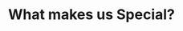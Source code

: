 ---
title: "What makes us <span>Special?</span>"
description: "We are PhDs. We understand the hard work behind every manuscript. We offer top quality service at affordable editing rate."
badge: "quality_badge.png"
specialities: [
  {
    id: 1,
    title: "Quality",
    description: "We ensure top-notch quality. Your documents are edited by native-English editors with tons of experience.",
    themeColor: "rgba(52, 152, 219, 0.7)"
  },
  {
    id: 2,
    title: "Security",
    description: "We take security of your documents seriously. Our website is encrypted for document, data and payment transactions.",
    themeColor: "rgba(155, 89, 182, 0.7)"
  },
  {
    id: 3,
    title: "Affordable",
    description: "Our editing fee is the most affordable in this industry for the service by native English and PhD editors.",
    themeColor: "rgba(26, 188, 156, 0.7)"
  }
]
---